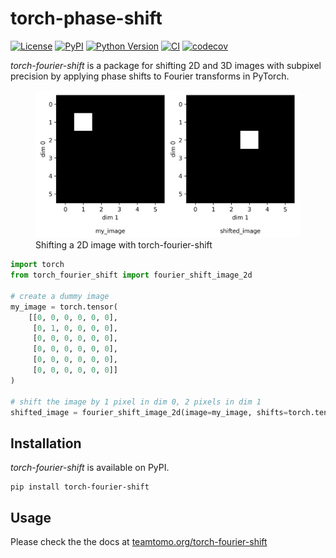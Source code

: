 # torch-phase-shift

[![License](https://img.shields.io/pypi/l/torch-phase-shift.svg?color=green)](https://github.com/alisterburt/torch-phase-shift/raw/main/LICENSE)
[![PyPI](https://img.shields.io/pypi/v/torch-phase-shift.svg?color=green)](https://pypi.org/project/torch-phase-shift)
[![Python Version](https://img.shields.io/pypi/pyversions/torch-phase-shift.svg?color=green)](https://python.org)
[![CI](https://github.com/alisterburt/torch-phase-shift/actions/workflows/ci.yml/badge.svg)](https://github.com/alisterburt/torch-phase-shift/actions/workflows/ci.yml)
[![codecov](https://codecov.io/gh/alisterburt/torch-phase-shift/branch/main/graph/badge.svg)](https://codecov.io/gh/alisterburt/torch-phase-shift)

*torch-fourier-shift* is a package for shifting 2D and 3D images with subpixel precision 
by applying phase shifts to Fourier transforms in PyTorch.

<figure>
  <img src="./docs/assets/shift_2d_image.png" alt="A very simple example" width="500">
  <figcaption>Shifting a 2D image with torch-fourier-shift</figcaption>
</figure>


```python
import torch
from torch_fourier_shift import fourier_shift_image_2d

# create a dummy image
my_image = torch.tensor(
    [[0, 0, 0, 0, 0, 0],
     [0, 1, 0, 0, 0, 0],
     [0, 0, 0, 0, 0, 0],
     [0, 0, 0, 0, 0, 0],
     [0, 0, 0, 0, 0, 0],
     [0, 0, 0, 0, 0, 0]]
)

# shift the image by 1 pixel in dim 0, 2 pixels in dim 1
shifted_image = fourier_shift_image_2d(image=my_image, shifts=torch.tensor([1, 2]))
```

## Installation

*torch-fourier-shift* is available on PyPI.

```shell
pip install torch-fourier-shift
```

## Usage

Please check the the docs at [teamtomo.org/torch-fourier-shift](https://teamtomo.org/torch-fourier-shift/)



